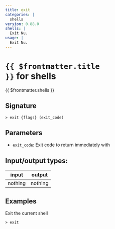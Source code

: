 ```yaml
---
title: exit
categories: |
  shells
version: 0.88.0
shells: |
  Exit Nu.
usage: |
  Exit Nu.
---
```

<!-- This file is automatically generated. Please edit the command in https://github.com/nushell/nushell instead. -->

# <code>{{ $frontmatter.title }}</code> for shells

<div class='command-title'>{{ $frontmatter.shells }}</div>

## Signature

```> exit {flags} (exit_code)```

## Parameters

 -  `exit_code`: Exit code to return immediately with


## Input/output types:

| input   | output  |
| ------- | ------- |
| nothing | nothing |

## Examples

Exit the current shell
```nu
> exit

```

